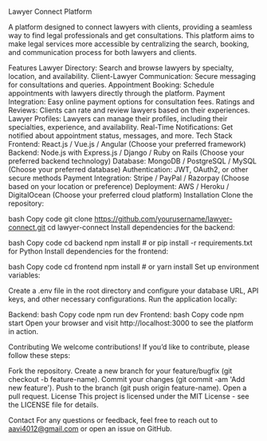 <p>Lawyer Connect Platform</p>
A platform designed to connect lawyers with clients, providing a seamless way to find legal professionals and get consultations. This platform aims to make legal services more accessible by centralizing the search, booking, and communication process for both lawyers and clients.

Features
Lawyer Directory: Search and browse lawyers by specialty, location, and availability.
Client-Lawyer Communication: Secure messaging for consultations and queries.
Appointment Booking: Schedule appointments with lawyers directly through the platform.
Payment Integration: Easy online payment options for consultation fees.
Ratings and Reviews: Clients can rate and review lawyers based on their experiences.
Lawyer Profiles: Lawyers can manage their profiles, including their specialties, experience, and availability.
Real-Time Notifications: Get notified about appointment status, messages, and more.
Tech Stack
Frontend: React.js / Vue.js / Angular (Choose your preferred framework)
Backend: Node.js with Express.js / Django / Ruby on Rails (Choose your preferred backend technology)
Database: MongoDB / PostgreSQL / MySQL (Choose your preferred database)
Authentication: JWT, OAuth2, or other secure methods
Payment Integration: Stripe / PayPal / Razorpay (Choose based on your location or preference)
Deployment: AWS / Heroku / DigitalOcean (Choose your preferred cloud platform)
Installation
Clone the repository:

bash
Copy code
git clone https://github.com/yourusername/lawyer-connect.git
cd lawyer-connect
Install dependencies for the backend:

bash
Copy code
cd backend
npm install  # or pip install -r requirements.txt for Python
Install dependencies for the frontend:

bash
Copy code
cd frontend
npm install  # or yarn install
Set up environment variables:

Create a .env file in the root directory and configure your database URL, API keys, and other necessary configurations.
Run the application locally:

Backend:
bash
Copy code
npm run dev
Frontend:
bash
Copy code
npm start
Open your browser and visit http://localhost:3000 to see the platform in action.

Contributing
We welcome contributions! If you’d like to contribute, please follow these steps:

Fork the repository.
Create a new branch for your feature/bugfix (git checkout -b feature-name).
Commit your changes (git commit -am 'Add new feature').
Push to the branch (git push origin feature-name).
Open a pull request.
License
This project is licensed under the MIT License - see the LICENSE file for details.

Contact
For any questions or feedback, feel free to reach out to aavi4012@gmail.com or open an issue on GitHub.
